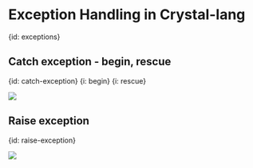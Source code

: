 # Exception Handling in Crystal-lang
{id: exceptions}

## Catch exception - begin, rescue
{id: catch-exception}
{i: begin}
{i: rescue}

![](examples/exceptions/catch_exception.cr)

## Raise exception
{id: raise-exception}

![](examples/exceptions/raise_exception.cr)

